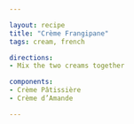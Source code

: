 ```yaml
---

layout: recipe
title: "Crème Frangipane"
tags: cream, french

directions:
- Mix the two creams together

components:
- Crème Pâtissière
- Crème d’Amande

---
```

